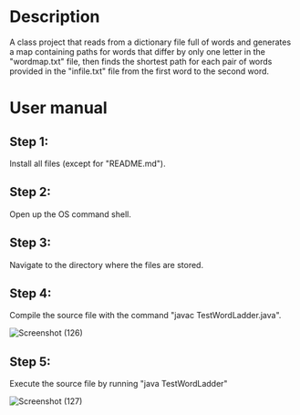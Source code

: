 # Description
A class project that reads from a dictionary file full of words and generates a map containing paths for words that differ by only one letter in the "wordmap.txt" file, then finds the shortest path for each pair of words provided in the "infile.txt" file from the first word to the second word. 

# User manual
## Step 1:
Install all files (except for "README.md").

## Step 2:
Open up the OS command shell.

## Step 3:
Navigate to the directory where the files are stored.

## Step 4:
Compile the source file with the command "javac TestWordLadder.java".

![Screenshot (126)](https://github.com/user-attachments/assets/fe79fdf5-973b-4016-98ef-ae79ef192ad3)

## Step 5:
Execute the source file by running "java TestWordLadder"

![Screenshot (127)](https://github.com/user-attachments/assets/99870437-de07-4e61-b0e5-3ccf5e870aab)
